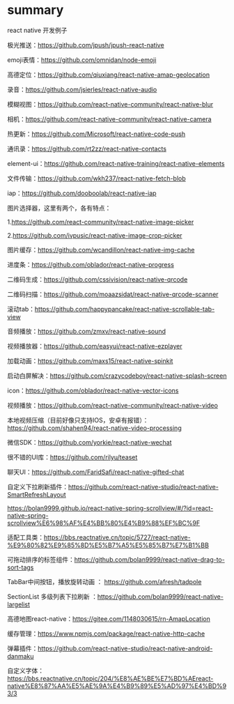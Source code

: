 # summary
react native 开发例子</br>

极光推送：https://github.com/jpush/jpush-react-native </br>

emoji表情：https://github.com/omnidan/node-emoji</br>

高德定位：https://github.com/qiuxiang/react-native-amap-geolocation</br>

录音：https://github.com/jsierles/react-native-audio</br>

模糊视图：https://github.com/react-native-community/react-native-blur</br>

相机：https://github.com/react-native-community/react-native-camera</br>

热更新：https://github.com/Microsoft/react-native-code-push</br>

通讯录：https://github.com/rt2zz/react-native-contacts</br>

element-ui：https://github.com/react-native-training/react-native-elements</br>

文件传输：https://github.com/wkh237/react-native-fetch-blob</br>

iap：https://github.com/dooboolab/react-native-iap</br>

图片选择器，这里有两个，各有特点：</br>

1.https://github.com/react-community/react-native-image-picker</br>

2.https://github.com/ivpusic/react-native-image-crop-picker</br>

图片缓存：https://github.com/wcandillon/react-native-img-cache</br>

进度条：https://github.com/oblador/react-native-progress</br>

二维码生成：https://github.com/cssivision/react-native-qrcode</br>

二维码扫描：https://github.com/moaazsidat/react-native-qrcode-scanner</br>

滚动tab：https://github.com/happypancake/react-native-scrollable-tab-view</br>

音频播放：https://github.com/zmxv/react-native-sound</br>

视频播放器：https://github.com/easyui/react-native-ezplayer</br>

加载动画：https://github.com/maxs15/react-native-spinkit</br>

启动白屏解决：https://github.com/crazycodeboy/react-native-splash-screen</br>

icon：https://github.com/oblador/react-native-vector-icons</br>

视频播放：https://github.com/react-native-community/react-native-video</br>

本地视频压缩（目前好像只支持IOS，安卓有报错）：https://github.com/shahen94/react-native-video-processing</br>

微信SDK：https://github.com/yorkie/react-native-wechat</br>

很不错的UI库：https://github.com/rilyu/teaset</br>

聊天UI：https://github.com/FaridSafi/react-native-gifted-chat</br>

自定义下拉刷新插件：https://github.com/react-native-studio/react-native-SmartRefreshLayout</br>

https://bolan9999.github.io/react-native-spring-scrollview/#/?id=react-native-spring-scrollview%E6%98%AF%E4%BB%80%E4%B9%88%EF%BC%9F</br>

适配工具类：https://bbs.reactnative.cn/topic/5727/react-native-%E9%80%82%E9%85%8D%E5%B7%A5%E5%85%B7%E7%B1%BB</br>

可拖动排序的标签组件：https://github.com/bolan9999/react-native-drag-to-sort-tags</br>

TabBar中间按钮，播放旋转动画 ： https://github.com/afresh/tadpole</br>

SectionList 多级列表下拉刷新 ：https://github.com/bolan9999/react-native-largelist</br>

高德地图react-native：https://gitee.com/1148030615/rn-AmapLocation</br>

缓存管理：https://www.npmjs.com/package/react-native-http-cache</br>

弹幕插件：https://github.com/react-native-studio/react-native-android-danmaku</br>

自定义字体：https://bbs.reactnative.cn/topic/204/%E8%AE%BE%E7%BD%AEreact-native%E8%87%AA%E5%AE%9A%E4%B9%89%E5%AD%97%E4%BD%93/3</br>

